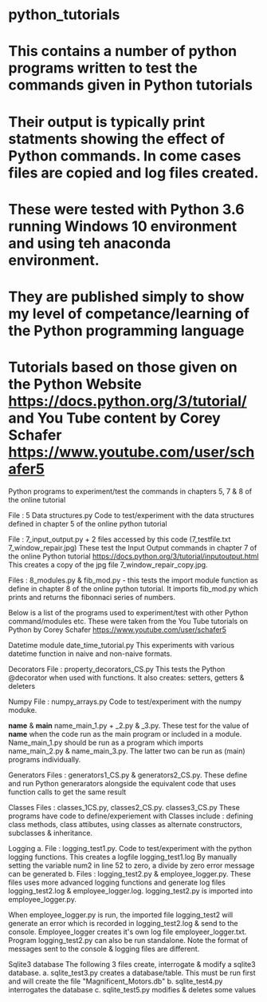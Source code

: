 
# python_tutorials

# This contains a number of python programs written to test the commands given in Python tutorials
# Their output is typically print statments showing the effect of Python commands. In come cases files are copied and log files created. 
# These were tested with Python 3.6 running Windows 10 environment and using teh anaconda environment.
# They are published simply to show my level of competance/learning of the Python programming language
# Tutorials based on those given on the Python Website https://docs.python.org/3/tutorial/ and You Tube content by Corey Schafer https://www.youtube.com/user/schafer5

Python programs to experiment/test the commands in chapters 5, 7 & 8 of the online tutorial

File : 5 Data structures.py
Code to test/experiment with the data structures defined in chapter 5 of the online python tutorial

File : 7_input_output.py + 2 files accessed by this code (7_testfile.txt 7_window_repair.jpg)
These test the Input Output commands in chapter 7 of the online Python tutorial https://docs.python.org/3/tutorial/inputoutput.html
This creates a copy of the jpg file 7_window_repair_copy.jpg.

Files : 8_modules.py & fib_mod.py - this tests the import module function as define in chapter 8 of the online python tutorial.
It imports fib_mod.py which prints and returns the fibonnaci series of numbers.


Below is a list of the programs used to experiment/test with other Python command/modules etc. These were taken from the You Tube tutorials on Python by Corey Schafer https://www.youtube.com/user/schafer5

Datetime module
date_time_tutorial.py
This experiments with various datetime function in naive and non-naive formats.

Decorators
File : property_decorators_CS.py 
This tests the Python @decorator when used with functions. It also creates: setters, getters & deleters

Numpy
File : numpy_arrays.py
Code to test/experiment with the numpy moduke. 

__name__ & __main__
name_main_1.py + _2.py & _3.py. 
These test for the value of __name__ when the code run as the main program or included in a module. Name_main_1.py should be run as a program which imports name_main_2.py & name_main_3.py. The latter two can be run as (main) programs individually. 

Generators
Files : generators1_CS.py & generators2_CS.py.
These define and run Python generarators alongside the equivalent code that uses function calls to get the same result

Classes
Files : classes_1CS.py, classes2_CS.py. classes3_CS.py
These programs have code to define/experiement with Classes include : defining class methods, class attibutes, using classes as alternate constructors, subclasses & inheritance.

Logging
a. File : logging_test1.py.
Code to test/experiment with the python logging functions. This creates a logfile logging_test1.log
By manually setting the variable num2 in line 52 to zero, a divide by zero error message can be generated
b. Files : logging_test2.py & employee_logger.py.
These files uses more advanced logging functions and generate log files logging_test2.log & employee_logger.log. 
logging_test2.py is imported into employee_logger.py. 

When employee_logger.py is run, the imported file logging_test2 will generate an error which is recorded in logging_test2.log & send to the console. Employee_logger creates it's own log file employeer_logger.txt.
Program logging_test2.py can also be run standalone.
Note the format of messages sent to the console & logging files are different.

Sqlite3 database
The following 3 files create, interrogate & modify a sqlite3 database.
a. sqlite_test3.py creates a database/table. This must be run first and will create the file "Magnificent_Motors.db"
b. sqlite_test4.py interrogates the database
c. sqlite_test5.py modifies & deletes some values
